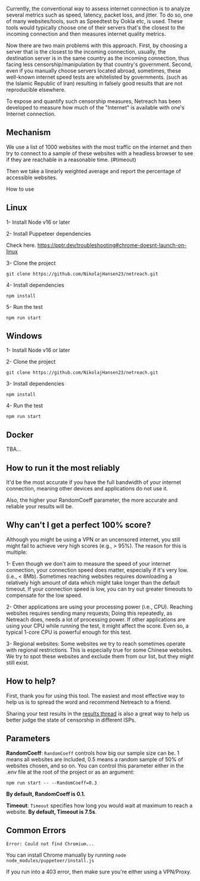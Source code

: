 Currently, the conventional way to assess internet connection is to analyze several metrics such as speed, latency, packet loss, and jitter.
To do so, one of many websites/tools, such as Speedtest by Ookla etc, is used. These tools would typically choose one of their servers
that's the closest to the incoming connection and then measures internet quality metrics.

Now there are two main problems with this approach. First, by choosing a server that is the closest to the incoming connection, usually, the destination server is in the same country as the incoming connection, thus facing less censorship/manipulation by that country's government.
Second, even if you manually choose servers located abroad, sometimes, these well-known internet speed tests are whitelisted by governments.
 (such as the Islamic Republic of Iran) resulting in falsely good results that are not reproducible elsewhere.

To expose and quantify such censorship measures, Netreach has been developed to measure how much of the "Internet" is available with one's Internet connection.

## Mechanism

We use a list of 1000 websites with the most traffic on the internet and then try to connect to a sample of these websites with a headless browser
to see if they are reachable in a reasonable time. (#timeout)

Then we take a linearly weighted average and report the percentage of accessible websites.

How to use

## Linux

1- Install Node v16 or later

2- Install Puppeteer dependencies

Check here. https://pptr.dev/troubleshooting#chrome-doesnt-launch-on-linux


3- Clone the project

`git clone https://github.com/NikolajHansen23/netreach.git`

4- Install dependencies

`npm install`

5- Run the test

`npm run start`



## Windows

1- Install Node v16 or later

2- Clone the project

`git clone https://github.com/NikolajHansen23/netreach.git`

3- Install dependencies

`npm install`

4- Run the test

`npm run start`

## Docker

TBA...

## How to run it the most reliably

It'd be the most accurate if you have the full bandwidth of your internet connection, meaning other devices and applications do not use it.

Also, the higher your RandomCoeff parameter, the more accurate and reliable your results will be.


## Why can't I get a perfect 100% score?

Although you might be using a VPN or an uncensored internet, you still might fail to achieve very high scores (e.g., > 95%). The reason for this is multiple:

1- Even though we don't aim to measure the speed of your internet connection, your connection speed does matter, especially if it's very low. (i.e., < 8Mb). Sometimes reaching websites requires downloading a relatively high amount of data which might take longer than the default timeout. If your connection speed is low, you can try out greater timeouts to compensate for the low speed.

2- Other applications are using your processing power (i.e., CPU). Reaching websites requires sending many requests; Doing this repeatedly, as Netreach does, needs a lot of processing power. If other applications are using your CPU while running the test, it might affect the score. Even so, a typical 1-core CPU is powerful enough for this test.

3- Regional websites: Some websites we try to reach sometimes operate with regional restrictions. This is especially true for some Chinese websites. We try to spot these websites and exclude them from our list, but they might still exist.


## How to help?

First, thank you for using this tool. The easiest and most effective way to help us is to spread the word and recommend Netreach to a friend.

Sharing your test results in the [results thread](https://github.com/NikolajHansen23/netreach/discussions/) is also a great way to help us better judge the state of censorship in different ISPs.

## Parameters

**RandomCoeff**: `RandomCoeff` controls how big our sample size can be. 1 means all websites are included, 0.5 means a random sample of 50% of websites chosen, and so on. You can control this parameter either in the .env file at the root of the project or as an argument:

`npm run start -- --RandomCoeff=0.3`

**By default, RandomCoeff is 0.1.**

**Timeout**: `Timeout` specifies how long you would wait at maximum to reach a website. **By default, Timeout is 7.5s**.

## Common Errors

`Error: Could not find Chromium...`

You can install Chrome manually by running `node node_modules/puppeteer/install.js`

If you run into a 403 error, then make sure you're either using a VPN/Proxy.





